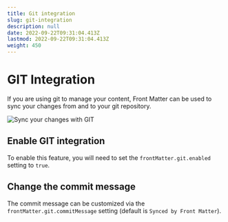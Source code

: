 ```yaml
---
title: Git integration
slug: git-integration
description: null
date: 2022-09-22T09:31:04.413Z
lastmod: 2022-09-22T09:31:04.413Z
weight: 450
---
```


# GIT Integration

If you are using git to manage your content, Front Matter can be used to sync your changes from and to your git repository.

![Sync your changes with GIT](/releases/v8.1.0/git-integration.png)

## Enable GIT integration

To enable this feature, you will need to set the `frontMatter.git.enabled` setting to `true`. 

## Change the commit message

The commit message can be customized via the `frontMatter.git.commitMessage` setting (default is `Synced by Front Matter`).